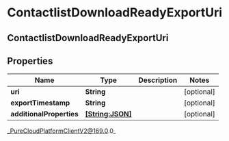 # ContactlistDownloadReadyExportUri

## ContactlistDownloadReadyExportUri

## Properties

|Name | Type | Description | Notes|
|------------ | ------------- | ------------- | -------------|
| **uri** | **String** |  | [optional] |
| **exportTimestamp** | **String** |  | [optional] |
| **additionalProperties** | [**[String:JSON]**](JSON) |  | [optional] |



_PureCloudPlatformClientV2@169.0.0_
